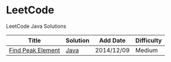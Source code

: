 LeetCode
========

LeetCode Java Solutions

| Title | Solution | Add Date | Difficulty |
| ----- | -------- | -------- | ---------- |
|[Find Peak Element](https://oj.leetcode.com/problems/find-peak-element/) | [Java](./src/findPeakElement/FindPeakElement.java)|2014/12/09|Medium|
